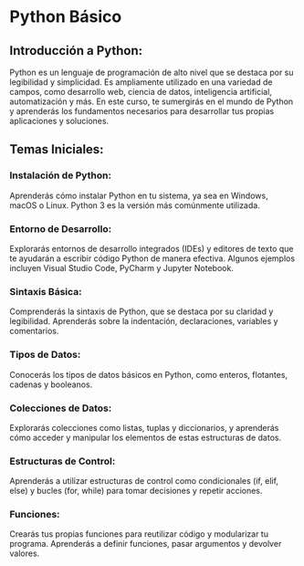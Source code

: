 # Python Básico

## Introducción a Python:

Python es un lenguaje de programación de alto nivel que se destaca por su legibilidad y simplicidad. Es ampliamente utilizado en una variedad de campos, como desarrollo web, ciencia de datos, inteligencia artificial, automatización y más. En este curso, te sumergirás en el mundo de Python y aprenderás los fundamentos necesarios para desarrollar tus propias aplicaciones y soluciones.

## Temas Iniciales:

### Instalación de Python:

Aprenderás cómo instalar Python en tu sistema, ya sea en Windows, macOS o Linux. Python 3 es la versión más comúnmente utilizada.

### Entorno de Desarrollo:

Explorarás entornos de desarrollo integrados (IDEs) y editores de texto que te ayudarán a escribir código Python de manera efectiva. Algunos ejemplos incluyen Visual Studio Code, PyCharm y Jupyter Notebook.

### Sintaxis Básica:

Comprenderás la sintaxis de Python, que se destaca por su claridad y legibilidad. Aprenderás sobre la indentación, declaraciones, variables y comentarios.

### Tipos de Datos:

Conocerás los tipos de datos básicos en Python, como enteros, flotantes, cadenas y booleanos.

### Colecciones de Datos:

Explorarás colecciones como listas, tuplas y diccionarios, y aprenderás cómo acceder y manipular los elementos de estas estructuras de datos.

### Estructuras de Control:

Aprenderás a utilizar estructuras de control como condicionales (if, elif, else) y bucles (for, while) para tomar decisiones y repetir acciones.

### Funciones:

Crearás tus propias funciones para reutilizar código y modularizar tu programa. Aprenderás a definir funciones, pasar argumentos y devolver valores.
